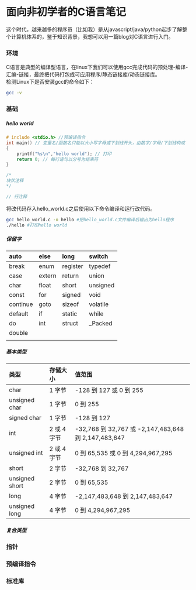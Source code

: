 # 面向非初学者的C语言笔记

这个时代，越来越多的程序员（比如我）是从javascript/java/python起步了解整个计算机体系的，鉴于知识背景，我想可以用一篇blog对C语言进行入门。

### 环境

C语言是典型的编译型语言，在linux下我们可以使用gcc完成代码的预处理-编译-汇编-链接，最终把代码打包成可应用程序/静态链接库/动态链接库。  
检测Linux下是否安装gcc的命令如下：

```bash
gcc -v
```

### 基础

##### hello world

```c
# include <stdio.h> //预编译指令
int main() // 变量名/函数名只能以大小写字母或下划线开头，由数字/字母/下划线构成
{
    printf("%s\n","hello world"); // 打印
    return 0; // 每行语句以分号为结束符
}

/*
块状注释
*/

// 行注释
```

将改代码存入hello\_world.c之后使用以下命令编译和运行改代码。

```bash
gcc hello_world.c -o hello #把hello_world.c文件编译后输出为hello程序
./hello #打印hello world
```

##### 保留字

| auto | else | long | switch |
| :--- | :--- | :--- | :--- |
| break | enum | register | typedef |
| case | extern | return | union |
| char | float | short | unsigned |
| const | for | signed | void |
| continue | goto | sizeof | volatile |
| default | if | static | while |
| do | int | struct | \_Packed |
| double |  |  |  |
|  |  |  |  |

##### 基本类型

| 类型 | 存储大小 | 值范围 |
| :--- | :--- | :--- |
| char | 1 字节 | -128 到 127 或 0 到 255 |
| unsigned char | 1 字节 | 0 到 255 |
| signed char | 1 字节 | -128 到 127 |
| int | 2 或 4 字节 | -32,768 到 32,767 或 -2,147,483,648 到 2,147,483,647 |
| unsigned int | 2 或 4 字节 | 0 到 65,535 或 0 到 4,294,967,295 |
| short | 2 字节 | -32,768 到 32,767 |
| unsigned short | 2 字节 | 0 到 65,535 |
| long | 4 字节 | -2,147,483,648 到 2,147,483,647 |
| unsigned long | 4 字节 | 0 到 4,294,967,295 |

##### 复合类型

### 指针

### 预编译指令

### 标准库



